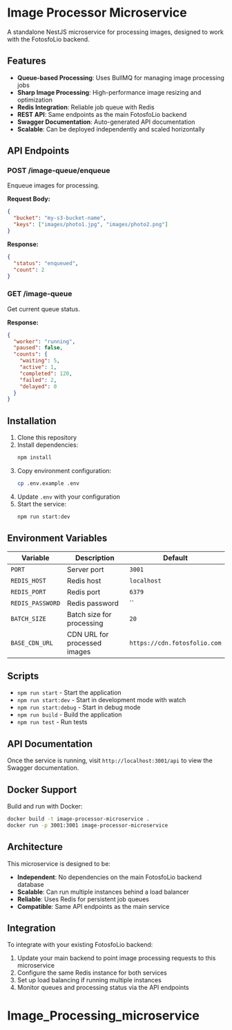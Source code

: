 # Image Processor Microservice

A standalone NestJS microservice for processing images, designed to work with the FotosfoLio backend.

## Features

- **Queue-based Processing**: Uses BullMQ for managing image processing jobs
- **Sharp Image Processing**: High-performance image resizing and optimization
- **Redis Integration**: Reliable job queue with Redis
- **REST API**: Same endpoints as the main FotosfoLio backend
- **Swagger Documentation**: Auto-generated API documentation
- **Scalable**: Can be deployed independently and scaled horizontally

## API Endpoints

### POST /image-queue/enqueue
Enqueue images for processing.

**Request Body:**
```json
{
  "bucket": "my-s3-bucket-name",
  "keys": ["images/photo1.jpg", "images/photo2.png"]
}
```

**Response:**
```json
{
  "status": "enqueued",
  "count": 2
}
```

### GET /image-queue
Get current queue status.

**Response:**
```json
{
  "worker": "running",
  "paused": false,
  "counts": {
    "waiting": 5,
    "active": 1,
    "completed": 120,
    "failed": 2,
    "delayed": 0
  }
}
```

## Installation

1. Clone this repository
2. Install dependencies:
   ```bash
   npm install
   ```
3. Copy environment configuration:
   ```bash
   cp .env.example .env
   ```
4. Update `.env` with your configuration
5. Start the service:
   ```bash
   npm run start:dev
   ```

## Environment Variables

| Variable | Description | Default |
|----------|-------------|---------|
| `PORT` | Server port | `3001` |
| `REDIS_HOST` | Redis host | `localhost` |
| `REDIS_PORT` | Redis port | `6379` |
| `REDIS_PASSWORD` | Redis password | `` |
| `BATCH_SIZE` | Batch size for processing | `20` |
| `BASE_CDN_URL` | CDN URL for processed images | `https://cdn.fotosfolio.com` |

## Scripts

- `npm run start` - Start the application
- `npm run start:dev` - Start in development mode with watch
- `npm run start:debug` - Start in debug mode
- `npm run build` - Build the application
- `npm run test` - Run tests

## API Documentation

Once the service is running, visit `http://localhost:3001/api` to view the Swagger documentation.

## Docker Support

Build and run with Docker:

```bash
docker build -t image-processor-microservice .
docker run -p 3001:3001 image-processor-microservice
```

## Architecture

This microservice is designed to be:
- **Independent**: No dependencies on the main FotosfoLio backend database
- **Scalable**: Can run multiple instances behind a load balancer
- **Reliable**: Uses Redis for persistent job queues
- **Compatible**: Same API endpoints as the main service

## Integration

To integrate with your existing FotosfoLio backend:

1. Update your main backend to point image processing requests to this microservice
2. Configure the same Redis instance for both services
3. Set up load balancing if running multiple instances
4. Monitor queues and processing status via the API endpoints
# Image_Processing_microservice
